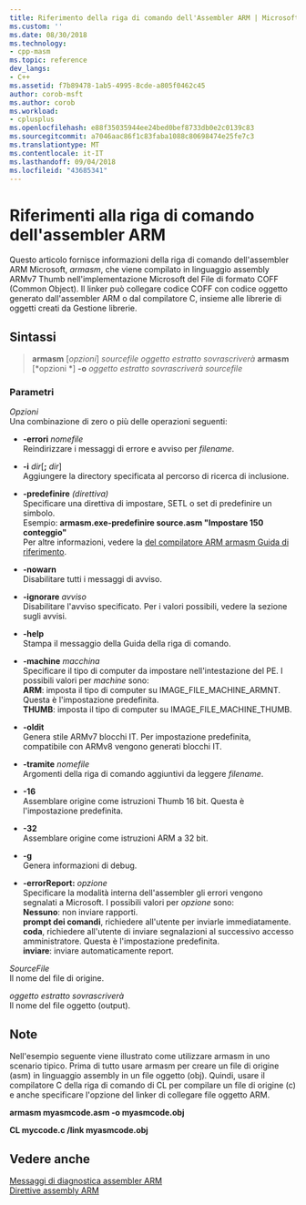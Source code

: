 ```yaml
---
title: Riferimento della riga di comando dell'Assembler ARM | Microsoft Docs
ms.custom: ''
ms.date: 08/30/2018
ms.technology:
- cpp-masm
ms.topic: reference
dev_langs:
- C++
ms.assetid: f7b89478-1ab5-4995-8cde-a805f0462c45
author: corob-msft
ms.author: corob
ms.workload:
- cplusplus
ms.openlocfilehash: e88f35035944ee24bed0bef8733db0e2c0139c83
ms.sourcegitcommit: a7046aac86f1c83faba1088c80698474e25fe7c3
ms.translationtype: MT
ms.contentlocale: it-IT
ms.lasthandoff: 09/04/2018
ms.locfileid: "43685341"
---
```

# <a name="arm-assembler-command-line-reference"></a>Riferimenti alla riga di comando dell'assembler ARM

Questo articolo fornisce informazioni della riga di comando dell'assembler ARM Microsoft, *armasm*, che viene compilato in linguaggio assembly ARMv7 Thumb nell'implementazione Microsoft del File di formato COFF (Common Object). Il linker può collegare codice COFF con codice oggetto generato dall'assembler ARM o dal compilatore C, insieme alle librerie di oggetti creati da Gestione librerie.

## <a name="syntax"></a>Sintassi

> **armasm** [*opzioni*] *sourcefile* *oggetto estratto sovrascriverà*
> **armasm** [*opzioni *] **-o** *oggetto estratto sovrascriverà* *sourcefile*

### <a name="parameters"></a>Parametri

*Opzioni*<br/>
Una combinazione di zero o più delle operazioni seguenti:

- **-errori** *nomefile*<br/>
   Reindirizzare i messaggi di errore e avviso per *filename*.

- **-i** *dir*[**;** <em>dir</em>]<br/>
   Aggiungere la directory specificata al percorso di ricerca di inclusione.

- **-predefinire** *(direttiva)*<br/>
   Specificare una direttiva di impostare, SETL o set di predefinire un simbolo.<br/>
   Esempio: **armasm.exe-predefinire source.asm "Impostare 150 conteggio"**<br/>
   Per altre informazioni, vedere la [del compilatore ARM armasm Guida di riferimento](http://infocenter.arm.com/help/topic/com.arm.doc.dui0802b/index.html).

- **-nowarn**<br/>
   Disabilitare tutti i messaggi di avviso.

- **-ignorare** *avviso*<br/>
   Disabilitare l'avviso specificato. Per i valori possibili, vedere la sezione sugli avvisi.

- **-help**<br/>
   Stampa il messaggio della Guida della riga di comando.

- **-machine** *macchina*<br/>
   Specificare il tipo di computer da impostare nell'intestazione del PE.  I possibili valori per *machine* sono:<br/>
   **ARM**: imposta il tipo di computer su IMAGE_FILE_MACHINE_ARMNT. Questa è l'impostazione predefinita.<br/>
   **THUMB**: imposta il tipo di computer su IMAGE_FILE_MACHINE_THUMB.

- **-oldit**<br/>
   Genera stile ARMv7 blocchi IT.  Per impostazione predefinita, compatibile con ARMv8 vengono generati blocchi IT.

- **-tramite** *nomefile*<br/>
   Argomenti della riga di comando aggiuntivi da leggere *filename*.

- **-16**<br/>
   Assemblare origine come istruzioni Thumb 16 bit.  Questa è l'impostazione predefinita.

- **-32**<br/>
   Assemblare origine come istruzioni ARM a 32 bit.

- **-g**<br/>
   Genera informazioni di debug.

- **-errorReport:** *opzione*<br/>
   Specificare la modalità interna dell'assembler gli errori vengono segnalati a Microsoft.  I possibili valori per *opzione* sono:<br/>
   **Nessuno**: non inviare rapporti.<br/>
   **prompt dei comandi**, richiedere all'utente per inviarle immediatamente.<br/>
   **coda**, richiedere all'utente di inviare segnalazioni al successivo accesso amministratore. Questa è l'impostazione predefinita.<br/>
   **inviare**: inviare automaticamente report.

*SourceFile*<br/>
Il nome del file di origine.

*oggetto estratto sovrascriverà*<br/>
Il nome del file oggetto (output).

## <a name="remarks"></a>Note

Nell'esempio seguente viene illustrato come utilizzare armasm in uno scenario tipico. Prima di tutto usare armasm per creare un file di origine (asm) in linguaggio assembly in un file oggetto (obj). Quindi, usare il compilatore C della riga di comando di CL per compilare un file di origine (c) e anche specificare l'opzione del linker di collegare file oggetto ARM.

**armasm myasmcode.asm -o myasmcode.obj**

**CL myccode.c /link myasmcode.obj**

## <a name="see-also"></a>Vedere anche

[Messaggi di diagnostica assembler ARM](../../assembler/arm/arm-assembler-diagnostic-messages.md)<br/>
[Direttive assembly ARM](../../assembler/arm/arm-assembler-directives.md)<br/>
